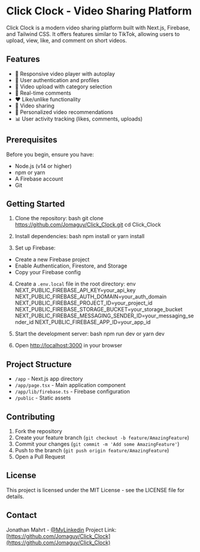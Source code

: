 # Click Clock - Video Sharing Platform

Click Clock is a modern video sharing platform built with Next.js, Firebase, and Tailwind CSS. It offers features similar to TikTok, allowing users to upload, view, like, and comment on short videos.

## Features

- 📱 Responsive video player with autoplay
- 👤 User authentication and profiles
- 🎥 Video upload with category selection
- 💬 Real-time comments
- ❤️ Like/unlike functionality
- 🔄 Video sharing
- 🎯 Personalized video recommendations
- 📊 User activity tracking (likes, comments, uploads)

## Prerequisites

Before you begin, ensure you have:
- Node.js (v14 or higher)
- npm or yarn
- A Firebase account
- Git

## Getting Started

1. Clone the repository:
bash
git clone https://github.com/Jomaguy/Click_Clock.git
cd Click_Clock


2. Install dependencies:
bash
npm install
or
yarn install


3. Set up Firebase:
- Create a new Firebase project
- Enable Authentication, Firestore, and Storage
- Copy your Firebase config

4. Create a `.env.local` file in the root directory:
env
NEXT_PUBLIC_FIREBASE_API_KEY=your_api_key
NEXT_PUBLIC_FIREBASE_AUTH_DOMAIN=your_auth_domain
NEXT_PUBLIC_FIREBASE_PROJECT_ID=your_project_id
NEXT_PUBLIC_FIREBASE_STORAGE_BUCKET=your_storage_bucket
NEXT_PUBLIC_FIREBASE_MESSAGING_SENDER_ID=your_messaging_sender_id
NEXT_PUBLIC_FIREBASE_APP_ID=your_app_id



5. Start the development server:
bash
npm run dev
or
yarn dev


6. Open [http://localhost:3000](http://localhost:3000) in your browser

## Project Structure

- `/app` - Next.js app directory
- `/app/page.tsx` - Main application component
- `/app/lib/firebase.ts` - Firebase configuration
- `/public` - Static assets

## Contributing

1. Fork the repository
2. Create your feature branch (`git checkout -b feature/AmazingFeature`)
3. Commit your changes (`git commit -m 'Add some AmazingFeature'`)
4. Push to the branch (`git push origin feature/AmazingFeature`)
5. Open a Pull Request

## License

This project is licensed under the MIT License - see the LICENSE file for details.

## Contact

Jonathan Mahrt - [@MyLinkedin]((https://www.linkedin.com/in/jonathan-mahrt-guyou/))
Project Link: [https://github.com/Jomaguy/Click_Clock](https://github.com/Jomaguy/Click_Clock)
